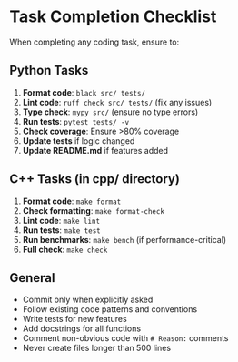 # Task Completion Checklist

When completing any coding task, ensure to:

## Python Tasks
1. **Format code**: `black src/ tests/`
2. **Lint code**: `ruff check src/ tests/` (fix any issues)
3. **Type check**: `mypy src/` (ensure no type errors)
4. **Run tests**: `pytest tests/ -v`
5. **Check coverage**: Ensure >80% coverage
6. **Update tests** if logic changed
7. **Update README.md** if features added

## C++ Tasks (in cpp/ directory)
1. **Format code**: `make format`
2. **Check formatting**: `make format-check`
3. **Lint code**: `make lint`
4. **Run tests**: `make test`
5. **Run benchmarks**: `make bench` (if performance-critical)
6. **Full check**: `make check`

## General
- Commit only when explicitly asked
- Follow existing code patterns and conventions
- Write tests for new features
- Add docstrings for all functions
- Comment non-obvious code with `# Reason:` comments
- Never create files longer than 500 lines